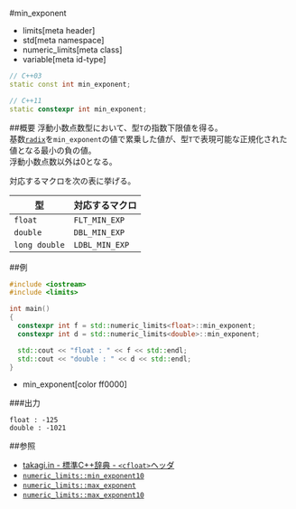 #min_exponent
* limits[meta header]
* std[meta namespace]
* numeric_limits[meta class]
* variable[meta id-type]

```cpp
// C++03
static const int min_exponent;

// C++11
static constexpr int min_exponent;
```

##概要
浮動小数点数型において、型`T`の指数下限値を得る。  
基数[`radix`](./radix.md)を`min_exponent`の値で累乗した値が、型`T`で表現可能な正規化された値となる最小の負の値。   
浮動小数点数以外は0となる。  

対応するマクロを次の表に挙げる。

| 型            | 対応するマクロ |
|---------------|----------------|
| `float`       | `FLT_MIN_EXP`  |
| `double`      | `DBL_MIN_EXP`  |
| `long double` | `LDBL_MIN_EXP` |


##例
```cpp
#include <iostream>
#include <limits>

int main()
{
  constexpr int f = std::numeric_limits<float>::min_exponent;
  constexpr int d = std::numeric_limits<double>::min_exponent;

  std::cout << "float : " << f << std::endl;
  std::cout << "double : " << d << std::endl;
}
```
* min_exponent[color ff0000]

###出力
```
float : -125
double : -1021
```

##参照
* [takagi.in - 標準C++辞典 - `<cfloat>`ヘッダ](http://takagi.in/modules/bwiki/index.php?%A1%E3cfloat%A1%E4%A5%D8%A5%C3%A5%C0)
* [`numeric_limits::min_exponent10`](./min_exponent10.md)
* [`numeric_limits::max_exponent`](./max_exponent.md)
* [`numeric_limits::max_exponent10`](./max_exponent10.md)


